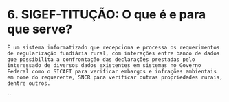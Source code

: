 # 6. SIGEF-TITUÇÃO: O que é e para que serve?

`É um sistema informatizado que recepciona e processa os requerimentos de regularização fundiária rural, com interações entre banco de dados que possibilita a confrontação das declarações prestadas pelo interessado de diversos dados existentes em sistemas no Governo Federal como o SICAFI para verificar embargos e infrações ambientais em nome do requerente, SNCR para verificar outras propriedades rurais, dentre outros.`

\`\`

